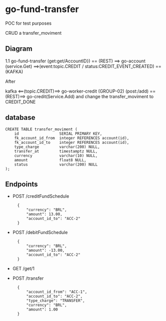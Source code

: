 # go-fund-transfer

POC for test purposes

CRUD a transfer_moviment

## Diagram

1.1 go-fund-transfer (get:get/AccountID}) == (REST) ==> go-account (service.Get) ==>(event:topic.CREDIT / status:CREDIT_EVENT_CREATED) == (KAFKA)

After

kafka <==(topic.CREDIT)==> go-worker-credit (GROUP-02) (post:/add) ==(REST)==> go-credit(Service.Add) and change the transfer_moviment to CREDIT_DONE

## database

    CREATE TABLE transfer_moviment (
        id                  SERIAL PRIMARY KEY,
        fk_account_id_from  integer REFERENCES account(id),
        fk_account_id_to    integer REFERENCES account(id),
        type_charge         varchar(200) NULL,
        transfer_at         timestamptz NULL,
        currency            varchar(10) NULL,   
        amount              float8 NULL,
        status              varchar(200) NULL
    );


## Endpoints

+ POST /creditFundSchedule

        {
            "currency": "BRL",
            "amount": 13.00,
            "account_id_to": "ACC-2"
        }

+ POST /debitFundSchedule

        {
            "currency": "BRL",
            "amount": -13.00,
            "account_id_to": "ACC-2"
        }

+ GET /get/1

+ POST /transfer

        {
            "account_id_from": "ACC-1",
            "account_id_to": "ACC-2",
            "type_charge": "TRANSFER",
            "currency": "BRL",
            "amount": 1.00
        }